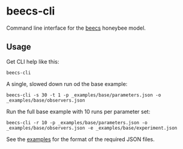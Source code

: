 # beecs-cli

Command line interface for the [beecs](https://github.com/mlange-42/beecs) honeybee model.

## Usage

Get CLI help like this:

```
beecs-cli
```

A single, slowed down run od the base example:

```
beecs-cli -s 30 -t 1 -p _examples/base/parameters.json -o _examples/base/observers.json
```

Run the full base example with 10 runs per parameter set:

```
beecs-cli -r 10 -p _examples/base/parameters.json -o _examples/base/observers.json -e _examples/base/experiment.json
```

See the [examples](https://github.com/mlange-42/beecs-cli/tree/main/_examples) for the format of the required JSON files.
